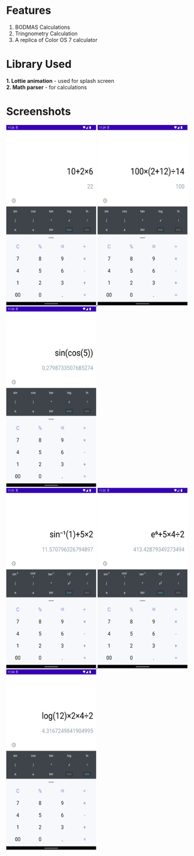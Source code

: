 # Features
1. BODMAS Calculations
2. Tringnometry Calculation
3. A replica of Color OS 7 calculator 
# Library Used
<style> 
        #lottie { 
            text-decoration: none; 
        } 
    </style> 
<a id="lottie" href="https://lottiefiles.com"><b>1. Lottie animation</b></a> - used for splash screen
</br>
<a style="text-decoration:none" href="https://github.com/mariuszgromada/MathParser.org-mXparser"><b>2. Math parser</b></a> - for calculations
# Screenshots
<a href="https://github.com/Dev-NeeluSingh/Scientific-Calculator/blob/master/Screenshot%201.png">
      <img alt="Qries" src="https://github.com/Dev-NeeluSingh/Scientific-Calculator/blob/master/Screenshot%201.png" width=240" height="480">
</a>
<a href="https://github.com/Dev-NeeluSingh/Scientific-Calculator/blob/master/Screenshot%202.png">
      <img alt="Qries" src="https://github.com/Dev-NeeluSingh/Scientific-Calculator/blob/master/Screenshot%202.png" width=240" height="480">
</a>
<a href="https://github.com/Dev-NeeluSingh/Scientific-Calculator/blob/master/Screenshot%203.png">
      <img alt="Qries" src="https://github.com/Dev-NeeluSingh/Scientific-Calculator/blob/master/Screenshot%203.png" width=240" height="480">
</a>
</br>
<a href="https://github.com/Dev-NeeluSingh/Scientific-Calculator/blob/master/Screenshot%204.png">
      <img alt="Qries" src="https://github.com/Dev-NeeluSingh/Scientific-Calculator/blob/master/Screenshot%204.png" width=240" height="480">
</a>
<a href="https://github.com/Dev-NeeluSingh/Scientific-Calculator/blob/master/Screenshot%205.png">
      <img alt="Qries" src="https://github.com/Dev-NeeluSingh/Scientific-Calculator/blob/master/Screenshot%205.png" width=240" height="480">
</a>
<a href="https://github.com/Dev-NeeluSingh/Scientific-Calculator/blob/master/Screenshot%206.png">
      <img alt="Qries" src="https://github.com/Dev-NeeluSingh/Scientific-Calculator/blob/master/Screenshot%206.png" width=240" height="480">
</a>
